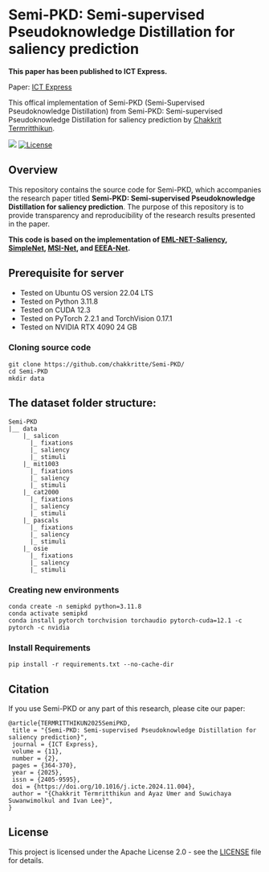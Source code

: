 # Semi-PKD: Semi-supervised Pseudoknowledge Distillation for saliency prediction

**This paper has been published to ICT Express.**

Paper: [ICT Express](https://doi.org/10.1016/j.icte.2024.11.004)

This offical implementation of Semi-PKD (Semi-Supervised Pseudoknowledge Distillation) from Semi-PKD: Semi-supervised Pseudoknowledge Distillation for saliency prediction by [Chakkrit Termritthikun](https://chakkritte.github.io/cv/).

![](https://img.shields.io/badge/-PyTorch%20Implementation-blue.svg?logo=pytorch)
[![License](https://img.shields.io/badge/license-Apache%202.0-blue.svg)](https://www.apache.org/licenses/LICENSE-2.0)

## Overview

This repository contains the source code for Semi-PKD, which accompanies the research paper titled **Semi-PKD: Semi-supervised Pseudoknowledge Distillation for saliency prediction**. The purpose of this repository is to provide transparency and reproducibility of the research results presented in the paper.

**This code is based on the implementation of  [EML-NET-Saliency](https://github.com/SenJia/EML-NET-Saliency), [SimpleNet](https://github.com/samyak0210/saliency), [MSI-Net](https://github.com/alexanderkroner/saliency), and [EEEA-Net](https://github.com/chakkritte/EEEA-Net).**

## Prerequisite for server
 - Tested on Ubuntu OS version 22.04 LTS
 - Tested on Python 3.11.8
 - Tested on CUDA 12.3
 - Tested on PyTorch 2.2.1 and TorchVision 0.17.1
 - Tested on NVIDIA RTX 4090 24 GB

### Cloning source code

```
git clone https://github.com/chakkritte/Semi-PKD/
cd Semi-PKD
mkdir data
```

## The dataset folder structure:

```
Semi-PKD
|__ data
    |_ salicon
      |_ fixations
      |_ saliency
      |_ stimuli
    |_ mit1003
      |_ fixations
      |_ saliency
      |_ stimuli
    |_ cat2000
      |_ fixations
      |_ saliency
      |_ stimuli
    |_ pascals
      |_ fixations
      |_ saliency
      |_ stimuli
    |_ osie
      |_ fixations
      |_ saliency
      |_ stimuli
```

### Creating new environments

```
conda create -n semipkd python=3.11.8
conda activate semipkd
conda install pytorch torchvision torchaudio pytorch-cuda=12.1 -c pytorch -c nvidia
```

### Install Requirements

```
pip install -r requirements.txt --no-cache-dir
```

## Citation

If you use Semi-PKD or any part of this research, please cite our paper:
```
@article{TERMRITTHIKUN2025SemiPKD,
 title = "{Semi-PKD: Semi-supervised Pseudoknowledge Distillation for saliency prediction}",
 journal = {ICT Express},
 volume = {11},
 number = {2},
 pages = {364-370},
 year = {2025},
 issn = {2405-9595},
 doi = {https://doi.org/10.1016/j.icte.2024.11.004},
 author = "{Chakkrit Termritthikun and Ayaz Umer and Suwichaya Suwanwimolkul and Ivan Lee}",
}
```

## License

This project is licensed under the Apache License 2.0 - see the [LICENSE](LICENSE) file for details.

